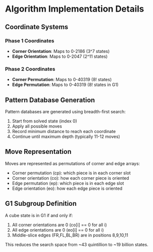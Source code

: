 ﻿# Algorithm Implementation Details

## Coordinate Systems

### Phase 1 Coordinates
- **Corner Orientation**: Maps to 0-2186 (3^7 states)
- **Edge Orientation**: Maps to 0-2047 (2^11 states)

### Phase 2 Coordinates  
- **Corner Permutation**: Maps to 0-40319 (8! states)
- **Edge Permutation**: Maps to 0-40319 (8! states in G1)

## Pattern Database Generation

Pattern databases are generated using breadth-first search:
1. Start from solved state (index 0)
2. Apply all possible moves
3. Record minimum distance to reach each coordinate
4. Continue until maximum depth (typically 11-12 moves)

## Move Representation

Moves are represented as permutations of corner and edge arrays:
- Corner permutation (cp): which piece is in each corner slot
- Corner orientation (co): how each corner piece is oriented
- Edge permutation (ep): which piece is in each edge slot  
- Edge orientation (eo): how each edge piece is oriented

## G1 Subgroup Definition

A cube state is in G1 if and only if:
1. All corner orientations are 0 (co[i] == 0 for all i)
2. All edge orientations are 0 (eo[i] == 0 for all i)  
3. Middle-slice edges (FR,FL,BL,BR) are in positions 8,9,10,11

This reduces the search space from ~43 quintillion to ~19 billion states.
